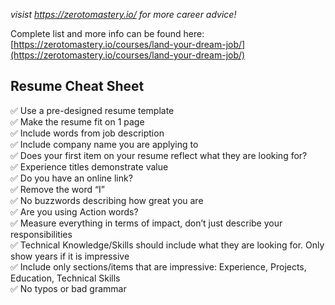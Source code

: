 *visist https://zerotomastery.io/ for more career advice!*

Complete list and more info can be found here: [https://zerotomastery.io/courses/land-your-dream-job/](https://zerotomastery.io/courses/land-your-dream-job/)


**Resume Cheat Sheet**
---------------

✅ Use a pre-designed resume template    
✅ Make the resume fit on 1 page   
✅ Include words from job description  
✅ Include company name you are applying to  
✅ Does your first item on your resume reflect what they are looking for?  
✅ Experience titles demonstrate value  
✅ Do you have an online link?  
✅ Remove the word “I”  
✅ No buzzwords describing how great you are  
✅ Are you using Action words?  
✅ Measure everything in terms of impact, don’t just describe your responsibilities  
✅ Technical Knowledge/Skills should include what they are looking for. Only show years if it is impressive  
✅ Include only sections/items that are impressive: Experience, Projects, Education, Technical Skills  
✅ No typos or bad grammar 
